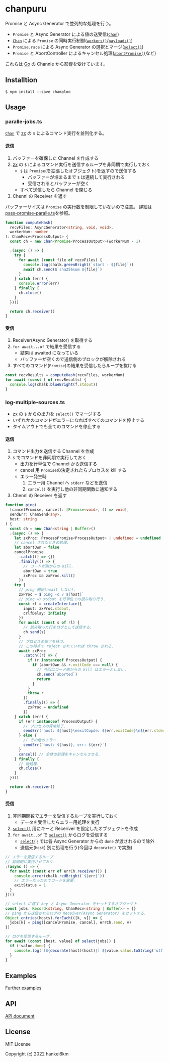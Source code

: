# chanpuru

Promise と Async Generator で並列的な処理を行う。

- `Promise` と Async Generator による値の送受信([`Chan`])
- [`Chan`] による `Promise` の同時実行制御([`workers()`]/[`payloads()`])
- `Promise.race` による Async Generator の選択とマージ([`select()`])
- `Promise` と AbortController によるキャンセル処理([`abortPromise()`]など)

これらは [Go] の Channle から影響を受けています。

## Installtion

```console
$ npm install --save champloo
```

## Usage

### paralle-jobs.ts

[`Chan`] で [zx] の `$` によるコマンド実行を並列化する。

#### 送信

1. バッファーを確保した Channel を作成する
1. [zx] の `$` によるコマンド実行を送信するループを非同期で実行しておく
   - `$` は `Promise`(を拡張したオブジェクト)を返すので送信する
     - バッファーが埋まるまで `$` は連続して実行される
     - 受信されるとバッファーが空く
   - すべて送信したら Channel を閉じる
1. Chennl の Receiver を返す

バッファーサイズは `Promise` の実行数を制限していないので注意。
詳細は[pass-promise-paralle.ts](https://github.com/hankei6km/chanpuru/blob/main/examples/README.md#pass-promise-parallelts)を参照。

```ts
function computeHash(
  recvFiles: AsyncGenerator<string, void, void>,
  workerNum: number
): ChanRecv<ProcessOutput> {
  const ch = new Chan<Promise<ProcessOutput>>(workerNum - 1)

  ;(async () => {
    try {
      for await (const file of recvFiles) {
        console.log(chalk.greenBright(`start - ${file}`))
        await ch.send($`sha256sum ${file}`)
      }
    } catch (err) {
      console.error(err)
    } finally {
      ch.close()
    }
  })()

  return ch.receiver()
}
```

#### 受信

1. Receiver(Async Generator) を取得する
1. `for await...of` で結果を受信する
   - 結果は awaited になっている
   - バッファーが空くので送信側のブロックが解除される
1. すべてのコマンド(`Promise`)の結果を受信したらループを抜ける

```ts
const recvResults = computeHash(recvFiles, workerNum)
for await (const f of recvResults) {
  console.log(chalk.blueBright(f.stdout))
}
```

### log-multiple-sources.ts

- [zx] の `$` からの出力を `select()` でマージする
- いずれかのコマンドがエラーになればすべてのコマンドを停止する
- タイムアウトでも全てのコマンドを停止する

#### 送信

1. コマンド出力を送信する Channel を作成
1. `$` でコマンドを非同期で実行しておく
   - 出力を行単位で Channel から送信する
   - cancel 用 `Promise`の決定されたらプロセスを kill する
   - エラー発生時
     1. エラー用 Channel へ `stderr` などを送信
     1. `cancel()` を実行し他の非同期関数に通知する
1. Chennl の Receiver を返す

```ts
function ping(
  [cancelPromise, cancel]: [Promise<void>, () => void],
  sendErr: ChanSend<any>,
  host: string
) {
  const ch = new Chan<string | Buffer>()
  ;(async () => {
    let zxProc: ProcessPromise<ProcessOutput> | undefined = undefined
    // cancel されたときの処理.
    let abortOwn = false
    cancelPromise
      .catch(() => {})
      .finally(() => {
        // コードが側からの kill.
        abortOwn = true
        zxProc && zxProc.kill()
      })
    try {
      // ping 開始(await しない).
      zxProc = $`ping -c 7 ${host}`
      // ping の stdout を行単位での読み取り行う.
      const rl = createInterface({
        input: zxProc.stdout,
        crlfDelay: Infinity
      })
      for await (const s of rl) {
        // 読み取った行をログとして送信する.
        ch.send(s)
      }
      // プロセスの完了を待つ.
      // この時点で reject されていれば throw される.
      await zxProc
        .catch((r) => {
          if (r instanceof ProcessOutput) {
            if (abortOwn && r.exitCode === null) {
              // 今回はコード側からの kill はエラーとしない.
              ch.send(`aborted`)
              return
            }
          }
          throw r
        })
        .finally(() => {
          zxProc = undefined
        })
    } catch (err) {
      if (err instanceof ProcessOutput) {
        // プロセスの異常終了.
        sendErr(`host: ${host}\nexitCopde: ${err.exitCode}\n${err.stderr}`)
      } else {
        // その他のエラー.
        sendErr(`host: ${host}, err: ${err}`)
      }
      cancel() // 全体の処理をキャンセルさせる.
    } finally {
      // 後処理.
      ch.close()
    }
  })()

  return ch.receiver()
}
```

#### 受信

1. 非同期関数でエラーを受信するループを実行しておく
   - データを受信したらエラー用処理を実行
1. [`select()`] 用にキーと Receriver を設定したオブジェクトを作成
1. `for await..of` で [`select()`] からログを受信する
   - [`select()`] では各 Async Generator からの `done` が渡されるので除外
   - 送信元(`host`) 別に処理を行う(今回は `decorate()` で実施)

```ts
// エラーを受信するループ.
// 非同期に実行させておく.
;(async () => {
  for await (const err of errCh.receiver()) {
    console.error(chalk.redBright(`${err}`))
    // エラーだったのでコードを変更.
    exitStatus = 1
  }
})()

// select に渡す key と Async Generator をセットするオブジェクト.
const jobs: Record<string, ChanRecv<string | Buffer>> = {}
// ping から送信されるログの Receiver(Async Generator) をセットする.
Object.entries(hosts).forEach(([k, v]) => {
  jobs[k] = ping([cancelPromise, cancel], errCh.send, v)
})

// ログを受信するループ.
for await (const [host, value] of select(jobs)) {
  if (!value.done) {
    console.log(`[${decorate(host)(host)}] ${value.value.toString('utf-8')}`)
  }
}
```

## Examples

[Further examples](https://github.com/hankei6km/chanpuru/blob/main/examples/README.md)

## API

[API document](https://github.com/hankei6km/chanpuru/blob/main/docs/modules.md)

## License

MIT License

Copyright (c) 2022 hankei6km

[go]: https://go.dev/
[`chan`]: https://github.com/hankei6km/chanpuru/blob/main/docs/classes/Chan.md
[`workers()`]: https://github.com/hankei6km/chanpuru/blob/main/docs/modules.md#workers
[`payloads()`]: https://github.com/hankei6km/chanpuru/blob/main/docs/modules.md#payloads
[`select()`]: https://github.com/hankei6km/chanpuru/blob/main/docs/modules.md#select
[`abortpromise()`]: https://github.com/hankei6km/chanpuru/blob/main/docs/modules.md#abortpromise
[zx]: https://github.com/google/zx
